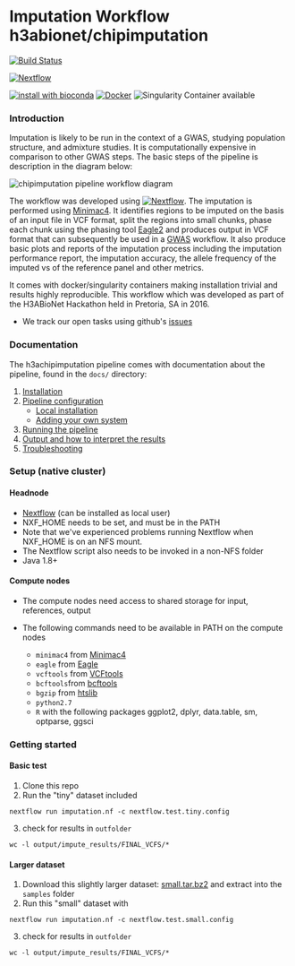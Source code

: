 # Imputation Workflow h3abionet/chipimputation

[![Build Status](https://travis-ci.org/h3abionet/chipimputation.svg?branch=master)](https://travis-ci.org/h3abionet/chipimputation)

[![Nextflow](https://img.shields.io/badge/nextflow-%E2%89%A519.04.1-brightgreen.svg)](https://www.nextflow.io/)

[![install with bioconda](https://img.shields.io/badge/install%20with-bioconda-brightgreen.svg)](http://bioconda.github.io/)
[![Docker](https://img.shields.io/docker/automated/nfcore/chipimputation.svg)](https://hub.docker.com/r/h3abionet/chipimputation)
![Singularity Container available](
https://img.shields.io/badge/singularity-available-7E4C74.svg)

### Introduction
Imputation is likely to be run in the context of a GWAS, studying population structure, and admixture studies. It is computationally expensive in comparison to other GWAS steps.
The basic steps of the pipeline is description in the diagram below:

![chipimputation pipeline workflow diagram](https://www.h3abionet.org/images/workflows/snp_imputation_workflow.png)

The workflow was developed using [![Nextflow](https://img.shields.io/badge/nextflow-%E2%89%A519.04.1-brightgreen.svg)](https://www.nextflow.io/). The imputation is performed using [Minimac4](https://genome.sph.umich.edu/wiki/Minimac4). It identifies regions to be imputed on the basis of an input file in VCF format, split the regions into small chunks, phase each chunk using the phasing tool [Eagle2](https://data.broadinstitute.org/alkesgroup/Eagle/) and produces output in VCF format that can subsequently be used in a [GWAS]() workflow. It also produce basic plots and reports of the imputation process including the imputation performance report, the imputation accuracy, the allele frequency of the imputed vs of the reference panel and other metrics.    

It comes with docker/singularity containers making installation trivial and results highly reproducible.
This  workflow which was developed as part of the H3ABioNet Hackathon held in Pretoria, SA in 2016.
 - We track our open tasks using github's [issues](https://github.com/h3abionet/chipimputation/issues)

### Documentation
The h3achipimputation pipeline comes with documentation about the pipeline, found in the `docs/` directory:

1. [Installation](docs/installation.md)
2. [Pipeline configuration](docs/configuration/local.md)
    * [Local installation](docs/configuration/local.md)
    * [Adding your own system](docs/configuration/adding_your_own.md)
3. [Running the pipeline](docs/usage.md)
4. [Output and how to interpret the results](docs/output.md)
5. [Troubleshooting](docs/troubleshooting.md)

### Setup (native cluster)

#### Headnode
  - [Nextflow](https://www.nextflow.io/) (can be installed as local user)
   - NXF_HOME needs to be set, and must be in the PATH
   - Note that we've experienced problems running Nextflow when NXF_HOME is on an NFS mount.
   - The Nextflow script also needs to be invoked in a non-NFS folder
  - Java 1.8+

#### Compute nodes

- The compute nodes need access to shared storage for input, references, output
- The following commands need to be available in PATH on the compute nodes

  - `minimac4` from [Minimac4](https://genome.sph.umich.edu/wiki/Minimac4)
  - `eagle` from [Eagle](https://data.broadinstitute.org/alkesgroup/Eagle/)
  - `vcftools` from [VCFtools](https://vcftools.github.io/index.html)
  - `bcftools`from [bcftools](https://samtools.github.io/bcftools/bcftools.html)
  - `bgzip` from [htslib](http://www.htslib.org)
  - `python2.7`
  - `R` with the following packages ggplot2, dplyr, data.table, sm, optparse, ggsci

### Getting started

#### Basic test
 1. Clone this repo
 2. Run the "tiny" dataset included
```
nextflow run imputation.nf -c nextflow.test.tiny.config
```
 3. check for results in `outfolder`
```
wc -l output/impute_results/FINAL_VCFS/*
```

#### Larger dataset
 1. Download this slightly larger dataset: [small.tar.bz2](https://goo.gl/cYk51U) and extract into the `samples` folder
 2. Run this "small" dataset with
```
nextflow run imputation.nf -c nextflow.test.small.config
```
 3. check for results in `outfolder`
```
wc -l output/impute_results/FINAL_VCFS/*
```
